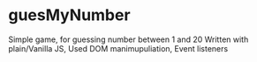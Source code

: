 # guesMyNumber
Simple game, for guessing number between 1 and 20
Written with plain/Vanilla JS, Used DOM manimupuliation, Event listeners
